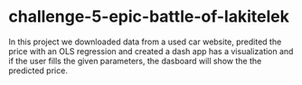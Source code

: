 # challenge-5-epic-battle-of-lakitelek
In this project we downloaded data from a used car website, predited the price with an OLS regression and created a dash app has a visualization and if the user fills the given parameters, the dasboard will show the the predicted price.
